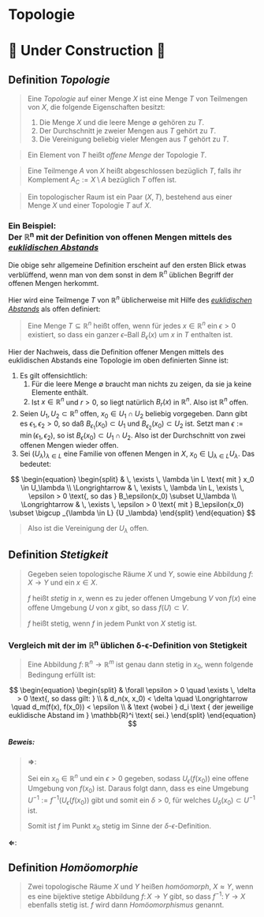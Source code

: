 # Topologie

# 🚧 Under Construction 🚧

## Definition *Topologie*

> Eine *Topologie* auf einer Menge $X$ ist eine Menge $T$ von Teilmengen von $X$, die folgende Eigenschaften besitzt:
> 1. Die Menge $X$ und die leere Menge $\emptyset$ gehören zu $T$.
> 1. Der Durchschnitt je zweier Mengen aus $T$ gehört zu $T$.
> 1. Die Vereinigung beliebig vieler Mengen aus $T$ gehört zu $T$.

> Ein Element von $T$ heißt *oﬀene Menge* der Topologie $T$.

> Eine Teilmenge $A$ von $X$ heißt abgeschlossen bezüglich $T$, falls ihr Komplement $A_C := X \setminus A$ bezüglich $T$ oﬀen ist.

> Ein topologischer Raum ist ein Paar $(X,T)$, bestehend aus einer Menge $X$ und einer Topologie $T$ auf $X$.

### Ein Beispiel:<br>Der $\boldsymbol{\mathbb{R}^n}$ mit der Definition von offenen Mengen mittels des *[euklidischen Abstands](https://de.m.wikipedia.org/wiki/Euklidischer_Abstand)*

Die obige sehr allgemeine Definition erscheint auf den ersten Blick etwas verblüffend, wenn man von dem sonst in dem $\mathbb{R}^n$ üblichen Begriff der offenen Mengen herkommt.

Hier wird eine Teilmenge $T$ von $\mathbb{R}^n$ üblicherweise mit Hilfe des *[euklidischen Abstands](https://de.m.wikipedia.org/wiki/Euklidischer_Abstand)* als offen definiert:

> Eine Menge $T \subseteq \mathbb{R}^n$ heißt oﬀen, wenn für jedes $x \in \mathbb{R}^n$ ein $\epsilon > 0$ existiert, so dass ein ganzer $\epsilon$–Ball $B_\epsilon(x)$ um $x$ in $T$  enthalten ist.

Hier der Nachweis, dass die Definition offener Mengen mittels des euklidischen Abstands eine Topologie im oben definierten Sinne ist:

1. Es gilt offensichtlich:
    1. Für die leere Menge $\emptyset$ braucht man nichts zu zeigen, da sie ja keine Elemente enthält.
    1. Ist $x \in \mathbb{R}^n$ und $r > 0$, so liegt natürlich $B_r(x)$ in $\mathbb{R}^n$. Also ist $\mathbb{R}^n$ offen.
1. Seien $U_1, U_2 \subset \mathbb{R}^n$ offen, $x_0 \in U_1 \cap U_2$ beliebig vorgegeben. Dann gibt es $\epsilon_1, \epsilon_2 > 0$, so daß $B_{\epsilon_1}(x_0) \subset U_1$ und $B_{\epsilon_2}(x_0) \subset U_2$ ist. Setzt man $\epsilon := \min(\epsilon_1, \epsilon_2)$, so ist $B_\epsilon(x_0) \subset U_1 \cap U_2$. Also ist der Durchschnitt von zwei offenen Mengen wieder offen.
1. Sei $(U_\lambda)_{\lambda \in L}$ eine Familie von offenen Mengen in $X$, $x_0 \in \bigcup _{\lambda \in L} {U _\lambda}$. Das bedeutet:

$$
\begin{equation}
\begin{split}
& \, \exists \, \lambda \in L \text{ mit } x_0 \in U_\lambda \\
\Longrightarrow & \, \exists \, \lambda \in L, \exists \, \epsilon > 0 \text{, so das } B_\epsilon(x_0) \subset U_\lambda \\
\Longrightarrow & \, \exists \, \epsilon > 0 \text{ mit } B_\epsilon(x_0) \subset \bigcup _{\lambda \in L} {U _\lambda} 
\end{split}
\end{equation}
$$

> Also ist die Vereinigung der $U_\lambda$ offen.

## Definition *Stetigkeit*

> Gegeben seien topologische Räume $X$ und $Y$, sowie eine Abbildung $f \colon X \to Y$ und ein $x \in X$.
>
> $f$ heißt *stetig* in $x$, wenn es zu jeder oﬀenen Umgebung $V$ von $f(x)$ eine oﬀene Umgebung $U$ von $x$ gibt, so dass $f(U) \subset V$.
>
> $f$ heißt stetig, wenn $f$ in jedem Punkt von $X$ stetig ist.

### Vergleich mit der im $\boldsymbol{\mathbb{R}^n}$ üblichen $\boldsymbol{\delta\text{-}\epsilon}$-Definition von Stetigkeit

> Eine Abbildung $f \colon \mathbb{R}^n \to \mathbb{R}^m$ ist genau dann stetig in $x_0$, wenn folgende Bedingung erfüllt ist:

$$
\begin{equation}
\begin{split}
& \forall \epsilon > 0 \quad \exists \, \delta > 0 \text{, so dass gilt: } \\
& d_n(x, x_0) < \delta \quad \Longrightarrow \quad d_m(f(x), f(x_0)) < \epsilon \\
& \text {wobei } d_i \text { der jeweilige euklidische Abstand im } \mathbb{R}^i \text{ sei.}
\end{split}
\end{equation}
$$

##### Beweis:
> $\boldsymbol{\Longrightarrow}$:
> 
> Sei ein $x_0 \in \mathbb{R}^n$ und ein $\epsilon > 0$ gegeben, sodass $U_\epsilon(f(x_0))$ eine offene Umgebung von $f(x_0)$ ist. Daraus folgt dann, dass es eine Umgebung $U^{-1} := f^{-1}(U_\epsilon(f(x_0))$ gibt und somit ein $\delta > 0$, für welches $U_\delta(x_0) \subset U^{-1}$ ist.
>
> Somit ist $f$ im Punkt $x_0$ stetig im Sinne der $\delta\text{-}\epsilon$-Definition.
>
 $\boldsymbol{\Longleftarrow}$:
> 



## Definition *Homöomorphie*

> Zwei topologische Räume $X$ und $Y$ heißen *homöomorph*, $X \approx Y$, wenn es eine bijektive stetige Abbildung $f \colon X \to Y$ gibt, so dass $f^{-1} \colon Y \to X$ ebenfalls stetig ist. $f$ wird dann *Homöomorphismus* genannt.
